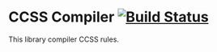 CCSS Compiler [![Build Status](https://travis-ci.org/the-gss/ccss-compiler.png?branch=master)](https://travis-ci.org/the-gss/ccss-compiler)
=============

This library compiler CCSS rules.
